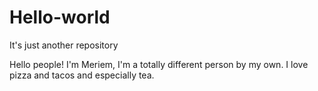 # Hello-world
It's just another repository

Hello people!
I'm Meriem, I'm a totally different person by my own.
I love pizza and tacos and especially tea.
